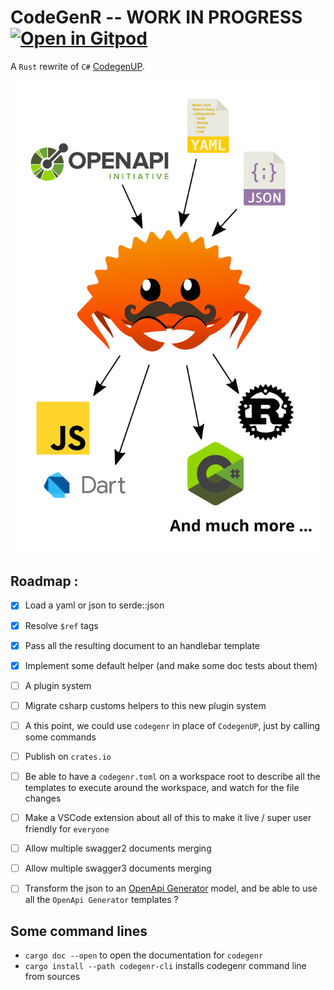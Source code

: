 # CodeGenR -- WORK IN PROGRESS [![Open in Gitpod](https://gitpod.io/button/open-in-gitpod.svg)](https://github.com/eventuallyconsultant/codegenr)

A `Rust` rewrite of `C#` [CodegenUP](https://github.com/BeezUP/dotnet-codegen).

![codegenr graphical explanation](_assets/codegenr.svg)

## Roadmap :

- [x] Load a yaml or json to serde::json

- [x] Resolve `$ref` tags

- [x] Pass all the resulting document to an handlebar template
- [x] Implement some default helper (and make some doc tests about them)
- [ ] A plugin system
- [ ] Migrate csharp customs helpers to this new plugin system
- [ ] A this point, we could use `codegenr` in place of `CodegenUP`, just by calling some commands
- [ ] Publish on `crates.io`
- [ ] Be able to have a `codegenr.toml` on a workspace root to describe all the templates to execute around the workspace, and watch for the file changes
- [ ] Make a VSCode extension about all of this to make it live / super user friendly for `everyone`

- [ ] Allow multiple swagger2 documents merging
- [ ] Allow multiple swagger3 documents merging
- [ ] Transform the json to an [OpenApi Generator](https://openapi-generator.tech/) model, and be able to use all the `OpenApi Generator` templates ?

## Some command lines

- `cargo doc --open` to open the documentation for `codegenr`
- `cargo install --path codegenr-cli` installs codegenr command line from sources
